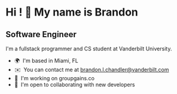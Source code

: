 Hi ! 👋 My name is Brandon
===============================================================================================================================

Software Engineer
-----------------

I'm a fullstack programmer and CS student at Vanderbilt University.

*   🌍  I'm based in Miami, FL
*   ✉️  You can contact me at [brandon.l.chandler@vanderbilt.com](mailto:brandon.l.chandler@vanderbilt.com)
*   🧠  I'm working on groupgains.co
*   🤝  I'm open to collaborating with new developers
                    
